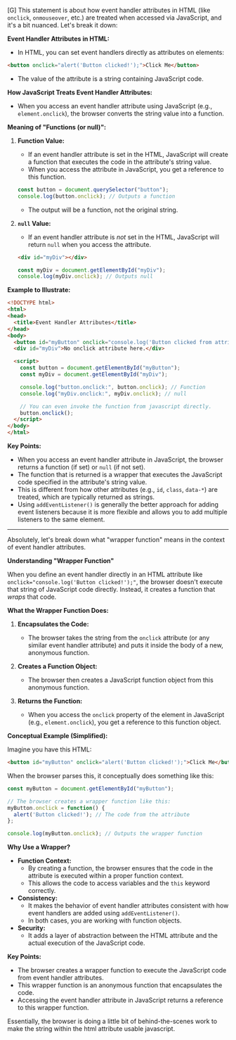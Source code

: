 [G] This statement is about how event handler attributes in HTML (like `onclick`, `onmouseover`, etc.) are treated when accessed via JavaScript, and it's a bit nuanced. Let's break it down:

**Event Handler Attributes in HTML:**

* In HTML, you can set event handlers directly as attributes on elements:

```html
<button onclick="alert('Button clicked!');">Click Me</button>
```

* The value of the attribute is a string containing JavaScript code.

**How JavaScript Treats Event Handler Attributes:**

* When you access an event handler attribute using JavaScript (e.g., `element.onclick`), the browser converts the string value into a function.

**Meaning of "Functions (or null)":**

1.  **Function Value:**

    * If an event handler attribute is set in the HTML, JavaScript will create a function that executes the code in the attribute's string value.
    * When you access the attribute in JavaScript, you get a reference to this function.

    ```javascript
    const button = document.querySelector("button");
    console.log(button.onclick); // Outputs a function
    ```

    * The output will be a function, not the original string.

2.  **`null` Value:**

    * If an event handler attribute is *not* set in the HTML, JavaScript will return `null` when you access the attribute.

    ```html
    <div id="myDiv"></div>
    ```

    ```javascript
    const myDiv = document.getElementById("myDiv");
    console.log(myDiv.onclick); // Outputs null
    ```

**Example to Illustrate:**

```html
<!DOCTYPE html>
<html>
<head>
  <title>Event Handler Attributes</title>
</head>
<body>
  <button id="myButton" onclick="console.log('Button clicked from attribute!');">Click Me</button>
  <div id="myDiv">No onclick attribute here.</div>

  <script>
    const button = document.getElementById("myButton");
    const myDiv = document.getElementById("myDiv");

    console.log("button.onclick:", button.onclick); // Function
    console.log("myDiv.onclick:", myDiv.onclick); // null

    // You can even invoke the function from javascript directly.
    button.onclick();
  </script>
</body>
</html>
```

**Key Points:**

* When you access an event handler attribute in JavaScript, the browser returns a function (if set) or `null` (if not set).
* The function that is returned is a wrapper that executes the JavaScript code specified in the attribute's string value.
* This is different from how other attributes (e.g., `id`, `class`, `data-*`) are treated, which are typically returned as strings.
* Using `addEventListener()` is generally the better approach for adding event listeners because it is more flexible and allows you to add multiple listeners to the same element.

---

Absolutely, let's break down what "wrapper function" means in the context of event handler attributes.

**Understanding "Wrapper Function"**

When you define an event handler directly in an HTML attribute like `onclick="console.log('Button clicked!');"`, the browser doesn't execute that string of JavaScript code directly. Instead, it creates a function that *wraps* that code.

**What the Wrapper Function Does:**

1.  **Encapsulates the Code:**
    * The browser takes the string from the `onclick` attribute (or any similar event handler attribute) and puts it inside the body of a new, anonymous function.

2.  **Creates a Function Object:**
    * The browser then creates a JavaScript function object from this anonymous function.

3.  **Returns the Function:**
    * When you access the `onclick` property of the element in JavaScript (e.g., `element.onclick`), you get a reference to this function object.

**Conceptual Example (Simplified):**

Imagine you have this HTML:

```html
<button id="myButton" onclick="alert('Button clicked!');">Click Me</button>
```

When the browser parses this, it conceptually does something like this:

```javascript
const myButton = document.getElementById("myButton");

// The browser creates a wrapper function like this:
myButton.onclick = function() {
  alert('Button clicked!'); // The code from the attribute
};

console.log(myButton.onclick); // Outputs the wrapper function
```

**Why Use a Wrapper?**

* **Function Context:**
    * By creating a function, the browser ensures that the code in the attribute is executed within a proper function context.
    * This allows the code to access variables and the `this` keyword correctly.
* **Consistency:**
    * It makes the behavior of event handler attributes consistent with how event handlers are added using `addEventListener()`.
    * In both cases, you are working with function objects.
* **Security:**
    * It adds a layer of abstraction between the HTML attribute and the actual execution of the JavaScript code.

**Key Points:**

* The browser creates a wrapper function to execute the JavaScript code from event handler attributes.
* This wrapper function is an anonymous function that encapsulates the code.
* Accessing the event handler attribute in JavaScript returns a reference to this wrapper function.

Essentially, the browser is doing a little bit of behind-the-scenes work to make the string within the html attribute usable javascript.

